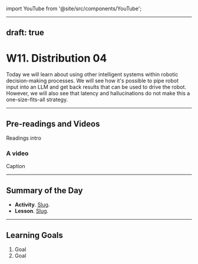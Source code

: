 import YouTube from '@site/src/components/YouTube';

---
draft: true
---


# W11. Distribution 04
 Today we will learn about using other intelligent systems within robotic decision-making processes. We will see how it's possible to pipe robot input into an LLM and get back results that can be used to drive the robot. However, we will also see that latency and hallucinations do not make this a one-size-fits-all strategy.

---
## Pre-readings and Videos
Readings intro

### A video
<YouTube id="id" />
Caption


---
## Summary of the Day

- **Activity**. [Slug](/docs/teaching/activities/LINK.md).
- **Lesson**. [Slug](/docs/teaching/lessons/LINK.md).

---
## Learning Goals
1. Goal
2. Goal
